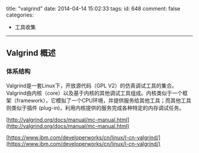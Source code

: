 title: "valgrind"
date: 2014-04-14 15:02:33
tags:
id: 648
comment: false
categories:
  - 工具收集
---

## Valgrind 概述

### 体系结构

Valgrind是一套Linux下，开放源代码（GPL V2）的仿真调试工具的集合。Valgrind由内核（core）以及基于内核的其他调试工具组成。内核类似于一个框架（framework），它模拟了一个CPU环境，并提供服务给其他工具；而其他工具则类似于插件 (plug-in)，利用内核提供的服务完成各种特定的内存调试任务。

[http://valgrind.org/docs/manual/mc-manual.html](http://valgrind.org/docs/manual/mc-manual.html)

[https://www.ibm.com/developerworks/cn/linux/l-cn-valgrind/](https://www.ibm.com/developerworks/cn/linux/l-cn-valgrind/)